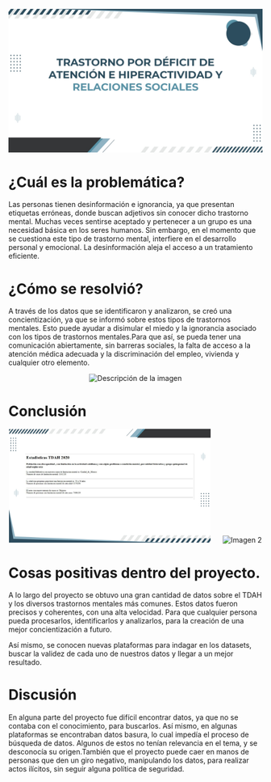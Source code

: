 <p align="center">
  <img src="IMAGES/INICIO.jpg" alt="Descripción de la imagen" width="800">
</p>
  
# ¿Cuál es la problemática?
Las personas tienen desinformación e ignorancia, ya que presentan etiquetas erróneas, donde buscan adjetivos sin conocer dicho trastorno mental. Muchas veces sentirse aceptado y pertenecer a un grupo es una necesidad básica en los seres humanos.
Sin embargo, en el momento que se cuestiona este tipo de trastorno mental, interfiere en el desarrollo personal y emocional. La desinformación aleja el acceso a un tratamiento eficiente.

# ¿Cómo se resolvió?
A través de los datos que se identificaron y analizaron, se creó una concientización, ya que se informó sobre estos tipos de trastornos mentales. Esto puede ayudar a disimular el miedo y la ignorancia asociado con los tipos de trastornos mentales.Para que así, se pueda tener una comunicación abiertamente, sin barreras sociales, la falta de acceso a la atención médica adecuada y la discriminación del empleo, vivienda y cualquier otro elemento.

<p align="center">
  <img src="IMAGES/POR QUÉ.jpg" alt="Descripción de la imagen" width="600">
</p>

# Conclusión

<p align="center">
  <img src="IMAGES/RESULTADO.jpg" alt="Imagen 1" width="400" style="margin-right: 20px;">
  <img src="IMAGES/CÓDIGO.jpg" alt="Imagen 2" width="400">
</p>

# Cosas positivas dentro del proyecto.

A lo largo del proyecto se obtuvo una gran cantidad de datos sobre el TDAH y los diversos trastornos mentales más comunes. Estos datos fueron precisos y coherentes, con una alta velocidad. Para que cualquier persona pueda procesarlos, identificarlos y analizarlos, para la creación de una mejor concientización a futuro.

Así mismo, se conocen nuevas plataformas para indagar en los datasets, buscar la validez de cada uno de nuestros datos y llegar a un mejor resultado.

# Discusión

En alguna parte del proyecto fue difícil encontrar datos, ya que no se contaba con el conocimiento, para buscarlos. Así mismo, en algunas plataformas se encontraban datos basura, lo cual impedía el proceso de búsqueda de datos. Algunos de estos no tenían relevancia en el tema, y se desconocía su origen.También que el proyecto puede caer en manos de personas que den un giro negativo, manipulando los datos, para realizar actos ilícitos, sin seguir alguna política de seguridad.
